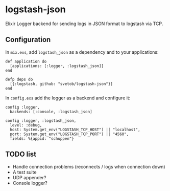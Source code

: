 # logstash-json

Elixir Logger backend for sending logs in JSON format to logstash via TCP.

## Configuration

In `mix.exs`, add `logstash_json` as a dependency and to your applications:

```
def application do
  [applications: [:logger, :logstash_json]]
end

defp deps do
  [{:logstash, github: "svetob/logstash-json"}]
end
```

In `config.exs` add the logger as a backend and configure it:

```
config :logger,
  backends: [:console, :logstash_json]

config :logger, :logstash_json,
  level: :debug,
  host: System.get_env("LOGSTASH_TCP_HOST") || "localhost",
  port: System.get_env("LOGSTASH_TCP_PORT") || "4560",
  fields: %{appid: "schuppen"}
```


## TODO list

- Handle connection problems (reconnects / logs when connection down)
- A test suite
- UDP appender?
- Console logger?

